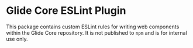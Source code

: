 # Glide Core ESLint Plugin

This package contains custom ESLint rules for writing web components within the Glide Core repository. It is not published to `npm` and is for internal use only.
